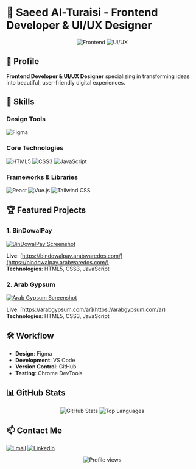 # 🎨 Saeed Al-Turaisi - Frontend Developer & UI/UX Designer

<div align="center">
  <img src="https://img.shields.io/badge/Frontend_Developer-Expert-9cf" alt="Frontend">
  <img src="https://img.shields.io/badge/UI/UX_Designer-Creative-orange" alt="UI/UX">
</div>

## 🌟 Profile
**Frontend Developer & UI/UX Designer** specializing in transforming ideas into beautiful, user-friendly digital experiences.

## 🎨 Skills

### Design Tools
![Figma](https://img.shields.io/badge/Figma-F24E1E?style=for-the-badge&logo=figma&logoColor=white)

### Core Technologies
![HTML5](https://img.shields.io/badge/HTML5-E34F26?style=for-the-badge&logo=html5&logoColor=white)
![CSS3](https://img.shields.io/badge/CSS3-1572B6?style=for-the-badge&logo=css3&logoColor=white)
![JavaScript](https://img.shields.io/badge/JavaScript-F7DF1E?style=for-the-badge&logo=javascript&logoColor=black)

### Frameworks & Libraries
![React](https://img.shields.io/badge/React-61DAFB?style=for-the-badge&logo=react&logoColor=white)
![Vue.js](https://img.shields.io/badge/Vue.js-4FC08D?style=for-the-badge&logo=vue.js&logoColor=white)
![Tailwind CSS](https://img.shields.io/badge/Tailwind_CSS-38B2AC?style=for-the-badge&logo=tailwind-css&logoColor=white)

## 🏆 Featured Projects

### 1. BinDowalPay
[![BinDowalPay Screenshot](https://via.placeholder.com/800x400?text=BinDowalPay+Screenshot)](https://bindowalpay.arabwaredos.com/)

**Live**: [https://bindowalpay.arabwaredos.com/](https://bindowalpay.arabwaredos.com/)  
**Technologies**: HTML5, CSS3, JavaScript  
### 2. Arab Gypsum
[![Arab Gypsum Screenshot](https://via.placeholder.com/800x400?text=Arab+Gypsum+Screenshot)](https://arabgypsum.com/ar)

**Live**: [https://arabgypsum.com/ar](https://arabgypsum.com/ar)  
**Technologies**: HTML5, CSS3, JavaScript  
## 🛠 Workflow
- **Design**: Figma
- **Development**: VS Code
- **Version Control**:  GitHub
- **Testing**: Chrome DevTools

## 📊 GitHub Stats
<div align="center">
  <img src="https://github-readme-stats.vercel.app/api?username=yourusername&show_icons=true&theme=vue&hide=contribs" alt="GitHub Stats">
  <img src="https://github-readme-stats.vercel.app/api/top-langs/?username=yourusername&layout=compact&theme=vue" alt="Top Languages">
</div>

## 📫 Contact Me
[![Email](https://img.shields.io/badge/Email-D14836?style=for-the-badge&logo=gmail&logoColor=white)](mailto:your.email@example.com)
[![LinkedIn](https://img.shields.io/badge/LinkedIn-0077B5?style=for-the-badge&logo=linkedin&logoColor=white)](https://linkedin.com/in/yourprofile)

<div align="center">
  <img src="https://komarev.com/ghpvc/?username=yourusername&label=Profile%20views&color=0e75b6&style=flat" alt="Profile views">
</div>
